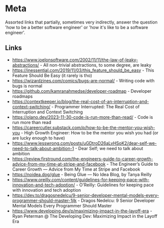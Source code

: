 # Meta

Assorted links that partially, sometimes very indirectly, answer the question 'how to be a better software engineer' or 'how it's like to be a software engineer'.

## Links

- https://www.joelonsoftware.com/2002/11/11/the-law-of-leaky-abstractions/ - All non-trivial abstractions, to some degree, are leaky
- https://inessential.com/2019/11/03/this_feature_should_be_easy - This Feature Should Be Easy (it rarely is tho)
- https://wizardzines.com/comics/bugs-are-normal/ - Writing code with bugs is normal
- https://github.com/kamranahmedse/developer-roadmap - Developer roadmaps
- https://contextkeeper.io/blog/the-real-cost-of-an-interruption-and-context-switching/ - Programmer Interrupted: The Real Cost of Interruption and Context Switching
- https://olano.dev/2023-11-30-code-is-run-more-than-read/ - Code is run more than read
- https://careercutler.substack.com/p/how-to-be-the-mentor-you-wish-you - High Growth Engineer: How to be the mentor you wish you had (or are lucky enough to have)
- https://www.lesswrong.com/posts/uGDtroD26aLvHSoK2/dear-self-we-need-to-talk-about-ambition-1 - Dear Self; we need to talk about ambition
- https://review.firstround.com/the-engineers-guide-to-career-growth-advice-from-my-time-at-stripe-and-facebook - The Engineer’s Guide to Career Growth — Advice from My Time at Stripe and Facebook
- https://noidea.dog/glue - Being Glue — No Idea Blog, by Tanya Reilly
- https://www.oreilly.com/content/guidelines-for-keeping-pace-with-innovation-and-tech-adoption/ - O'Reilly: Guidelines for keeping pace with innovation and tech adoption
- https://dev.to/dragosnedelcu/9-senior-developer-mental-models-every-programmer-should-master-1jlk - Dragos Nedelcu: 9 Senior Developer Mental Models Every Programmer Should Master
- https://www.developing.dev/p/maximizing-impact-in-the-layoff-era - Ryan Peterman @ The Developing Dev: Maximizing Impact in the Layoff Era
